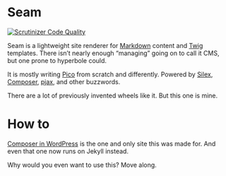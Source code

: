 # Seam
[![Scrutinizer Code Quality](https://scrutinizer-ci.com/g/Rarst/seam/badges/quality-score.png?b=master)](https://scrutinizer-ci.com/g/Rarst/seam/?branch=master)

Seam is a lightweight site renderer for [Markdown](https://en.wikipedia.org/wiki/Markdown) content and [Twig](http://twig.sensiolabs.org/) templates. There isn’t nearly enough “managing” going on to call it CMS, but one prone to hyperbole could.

It is mostly writing [Pico](http://picocms.org/) from scratch and differently. Powered by [Silex](http://silex.sensiolabs.org/), [Composer](http://getcomposer.org/), [pjax](http://pjax.heroku.com/), and other buzzwords.

There are a lot of previously invented wheels like it. But this one is mine. 

# How to

[Composer in WordPress](http://composer.rarst.net) is the one and only site this was made for. And even that one now runs on Jekyll instead.

Why would you even want to use this? Move along.
